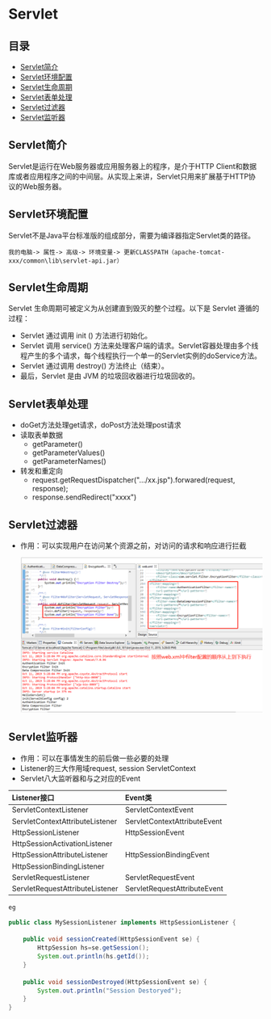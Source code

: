 # Servlet

## 目录

* [Servlet简介](servlet.md#Servlet简介)
* [Servlet环境配置](servlet.md#Servlet环境配置)
* [Servlet生命周期](servlet.md#Servlet生命周期)
* [Servlet表单处理](servlet.md#Servlet表单处理)
* [Servlet过滤器](servlet.md#Servlet过滤器)
* [Servlet监听器](servlet.md#Servlet监听器)

## Servlet简介

Servlet是运行在Web服务器或应用服务器上的程序，是介于HTTP Client和数据库或者应用程序之间的中间层。从实现上来讲，Servlet只用来扩展基于HTTP协议的Web服务器。

## Servlet环境配置

Servlet不是Java平台标准版的组成部分，需要为编译器指定Servlet类的路径。

```text
我的电脑-> 属性-> 高级-> 环境变量-> 更新CLASSPATH（apache-tomcat-xxx/common\lib\servlet-api.jar）
```

## Servlet生命周期

Servlet 生命周期可被定义为从创建直到毁灭的整个过程。以下是 Servlet 遵循的过程：

* Servlet 通过调用 init \(\) 方法进行初始化。
* Servlet 调用 service\(\) 方法来处理客户端的请求。Servlet容器处理由多个线程产生的多个请求，每个线程执行一个单一的Servlet实例的doService方法。
* Servlet 通过调用 destroy\(\) 方法终止（结束）。
* 最后，Servlet 是由 JVM 的垃圾回收器进行垃圾回收的。

## Servlet表单处理

* doGet方法处理get请求，doPost方法处理post请求
* 读取表单数据
  * getParameter\(\)
  * getParameterValues\(\)
  * getParameterNames\(\)
* 转发和重定向
  * request.getRequestDispatcher\(".../xx.jsp"\).forwared\(request, response\);
  * response.sendRedirect\("xxxx"\)

## Servlet过滤器

* 作用：可以实现用户在访问某个资源之前，对访问的请求和响应进行拦截

  ![](../../.gitbook/assets/filter.png)

## Servlet监听器

* 作用：可以在事情发生的前后做一些必要的处理
* Listener的三大作用域request, session ServletContext
* Servlet八大监听器和与之对应的Event

| Listener接口 | Event类 |
| :--- | :--- |
| ServletContextListener | ServletContextEvent |
| ServletContextAttributeListener | ServletContextAttributeEvent |
| HttpSessionListener | HttpSessionEvent |
| HttpSessionActivationListener |  |
| HttpSessionAttributeListener | HttpSessionBindingEvent |
| HttpSessionBindingListener |  |
| ServletRequestListener | ServletRequestEvent |
| ServletRequestAttributeListener | ServletRequestAttributeEvent |

`eg`

```java
public class MySessionListener implements HttpSessionListener {

    public void sessionCreated(HttpSessionEvent se) {
        HttpSession hs=se.getSession();
        System.out.println(hs.getId());
    }

    public void sessionDestroyed(HttpSessionEvent se) {
        System.out.println("Session Destoryed");
    }
}
```

